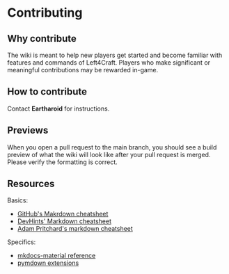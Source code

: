 # Contributing

## Why contribute

The wiki is meant to help new players get started and become familiar with features and commands of Left4Craft. Players who make significant or meaningful contributions may be rewarded in-game.

## How to contribute

Contact **Eartharoid** for instructions.

## Previews

When you open a pull request to the main branch, you should see a build preview of what the wiki will look like after your pull request is merged. Please verify the formatting is correct.

## Resources

Basics:

- [GitHub's Makrdown cheatsheet](https://guides.github.com/pdfs/markdown-cheatsheet-online.pdf)
- [DevHints' Markdown cheatsheet](https://devhints.io/markdown)
- [Adam Pritchard's markdown cheatsheet](https://github.com/adam-p/markdown-here/wiki/Markdown-Cheatsheet)

Specifics:

- [mkdocs-material reference](https://squidfunk.github.io/mkdocs-material/reference/)
- [pymdown extensions](https://facelessuser.github.io/pymdown-extensions/extensions/arithmatex/)
